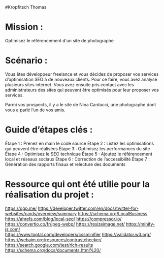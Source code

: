 
#Kropfitsch Thomas

# Mission :
Optimisez le référencement d'un site de photographe

# Scénario : 

Vous êtes développeur freelance et vous décidez de proposer vos services d’optimisation SEO à de nouveaux clients. Pour ce faire, vous avez analysé plusieurs sites internet. Vous avez ensuite pris contact avec les administrateurs des sites qui peuvent être optimisés pour leur proposer vos services. 

Parmi vos prospects, il y a le site de Nina Carducci, une photographe dont vous a parlé l’un de vos amis.


# Guide d’étapes clés : 
Étape 1 : Prenez en main le code source
Étape 2 : Listez les optimisations qui peuvent être réalisées
Étape 3 : Optimisez les performances du site
Étape 4 : Optimisez le SEO technique
Étape 5 : Ajoutez le référencement local et réseaux sociaux
Étape 6 : Correction de l’accessibilité
Étape 7 : Génération des rapports finaux et relecture des documents

# Ressource qui ont été utilie pour la réalisation du projet : 
https://ogp.me/
https://developer.twitter.com/en/docs/twitter-for-websites/cards/overview/summary
https://schema.org/LocalBusiness
https://ahrefs.com/blog/local-seo/
https://compressor.io/
https://convertio.co/fr/jpeg-webp/
https://resizeimage.net/
https://minify-js.com/						
https://www.toptal.com/developers/cssminifier
https://validator.w3.org/
https://webaim.org/resources/contrastchecker/
https://search.google.com/test/rich-results
https://schema.org/docs/documents.html%20/

 

